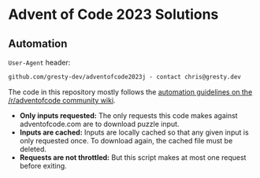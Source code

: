 # Advent of Code 2023 Solutions

## Automation

`User-Agent` header:

```txt
github.com/gresty-dev/adventofcode2023j - contact chris@gresty.dev
```

The code in this repository mostly follows the [automation guidelines on the /r/adventofcode community wiki](https://www.reddit.com/r/adventofcode/wiki/faqs/automation/).

- **Only inputs requested:** The only requests this code makes against adventofcode.com are to download puzzle input.
- **Inputs are cached:** Inputs are locally cached so that any given input is only requested once. To download again, the cached file must be deleted. 
- **Requests are not throttled:** But this script makes at most one request before exiting.
